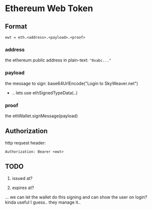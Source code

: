 Ethereum Web Token
===================

## Format

`ewt = eth.<address>.<payload>.<proof>`

### address

the ethereum public address in plain-text: `"0xabc..."`


### payload

the message to sign: base64UrlEncode("Login to SkyWeaver.net")
* .. lets use ethSignedTypeData(..)



### proof

the ethWallet.signMessage(payload)


## Authorization

http request header:

`Authorization: Bearer <ewt>`



## TODO

1. issued at?

2. expires at?

... we can let the wallet do this signing
and can show the user on login? kinda useful I guess.. they manage it..
